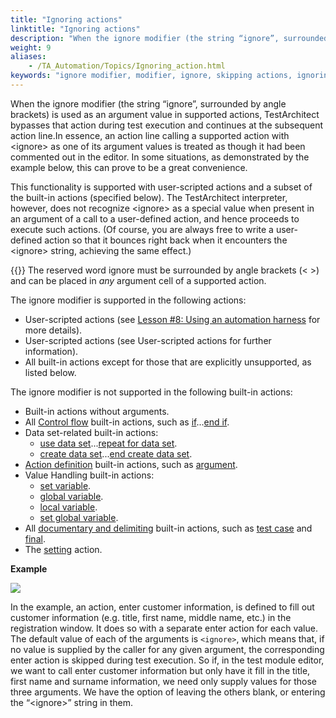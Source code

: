 ```yaml
--- 
title: "Ignoring actions"
linktitle: "Ignoring actions"
description: "When the ignore modifier (the string “ignore”, surrounded by angle brackets) is used as an argument value in supported actions, TestArchitect bypasses that action during test execution and continues at the subsequent action line."
weight: 9
aliases: 
    - /TA_Automation/Topics/Ignoring_action.html
keywords: "ignore modifier, modifier, ignore, skipping actions, ignoring actions"
---
```


When the ignore modifier \(the string “ignore”, surrounded by angle brackets\) is used as an argument value in supported actions, TestArchitect bypasses that action during test execution and continues at the subsequent action line.In essence, an action line calling a supported action with <ignore\> as one of its argument values is treated as though it had been commented out in the editor. In some situations, as demonstrated by the example below, this can prove to be a great convenience.

This functionality is supported with user-scripted actions and a subset of the built-in actions \(specified below\). The TestArchitect interpreter, however, does not recognize <ignore\> as a special value when present in an argument of a call to a user-defined action, and hence proceeds to execute such actions. \(Of course, you are always free to write a user-defined action so that it bounces right back when it encounters the <ignore\> string, achieving the same effect.\)

{{<note>}} The reserved word ignore must be surrounded by angle brackets \(< \>\) and can be placed in *any* argument cell of a supported action.

The ignore modifier is supported in the following actions:

-   User-scripted actions \(see [Lesson \#8: Using an automation harness](/TA_Tutorials/Topics/Tutorial_Scripting_actions_in_other_languages.html) for more details\).
-   User-scripted actions \(see User-scripted actions for further information\).
-   All built-in actions except for those that are explicitly unsupported, as listed below.

The ignore modifier is not supported in the following built-in actions:

-   Built-in actions without arguments.
-   All [Control flow](/TA_Automation/Topics/bia_Control_flow.html) built-in actions, such as [if](/TA_Automation/Topics/bia_if.html)...[end if](/TA_Automation/Topics/bia_end_if.html).
-   Data set-related built-in actions:
    -   [use data set](/TA_Automation/Topics/bia_use_data_set.html)...[repeat for data set](/TA_Automation/Topics/bia_repeat_for_data_set.html).
    -   [create data set](/TA_Automation/Topics/bia_create_data_set.html)...[end create data set](/TA_Automation/Topics/bia_end_create_data_set.html).
-   [Action definition](/TA_Automation/Topics/bia_Action_definition.html) built-in actions, such as [argument](/TA_Automation/Topics/bia_argument.html).
-   Value Handling built-in actions:
    -   [set variable](/TA_Automation/Topics/bia_set_variable.html).
    -   [global variable](/TA_Automation/Topics/bia_global_variable.html).
    -   [local variable](/TA_Automation/Topics/bia_local_variable.html).
    -   [set global variable](/TA_Automation/Topics/bia_set_global_variable.html).
-   All [documentary and delimiting](/TA_Automation/Topics/bia_Documentary.html) built-in actions, such as [test case](/TA_Automation/Topics/bia_test_case.html) and [final](/TA_Automation/Topics/bia_final.html).
-   The [setting](/TA_Automation/Topics/bia_setting.html) action.

**Example**

![](/images/TA_Automation/Images/ignore_modifier_pgm.png)

In the example, an action, enter customer information, is defined to fill out customer information \(e.g. title, first name, middle name, etc.\) in the registration window. It does so with a separate enter action for each value. The default value of each of the arguments is `<ignore>`, which means that, if no value is supplied by the caller for any given argument, the corresponding enter action is skipped during test execution. So if, in the test module editor, we want to call enter customer information but only have it fill in the title, first name and surname information, we need only supply values for those three arguments. We have the option of leaving the others blank, or entering the “<ignore\>” string in them.




